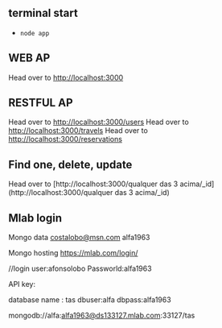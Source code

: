 
## terminal start
* `node app`
## WEB AP
Head over to [http://localhost:3000](http://localhost:3000)
## RESTFUL AP
Head over to [http://localhost:3000/users](http://localhost:3000/users)
Head over to [http://localhost:3000/travels](http://localhost:3000/traves)
Head over to [http://localhost:3000/reservations](http://localhost:3000/users)
## Find one, delete, update
Head over to [http://localhost:3000/qualquer das 3 acima/_id](http://localhost:3000/qualquer das 3 acima/_id)

## Mlab login
Mongo data 
costalobo@msn.com
alfa1963

Mongo hosting
https://mlab.com/login/

//login
user:afonsolobo
Passworld:alfa1963

API key: 

database name : tas
dbuser:alfa
dbpass:alfa1963

mongodb://alfa:alfa1963@ds133127.mlab.com:33127/tas
